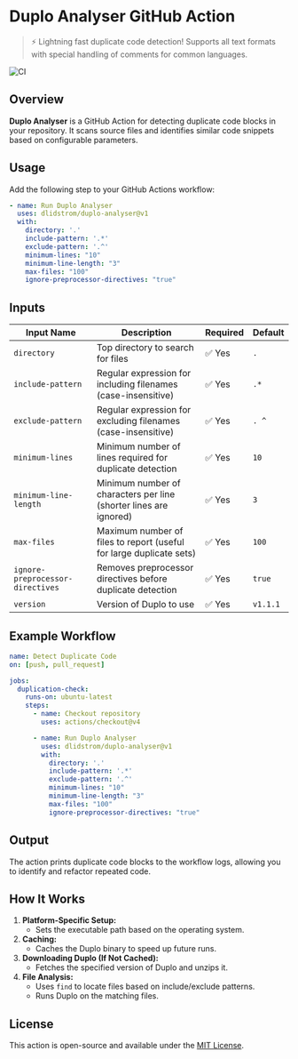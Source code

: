 # Duplo Analyser GitHub Action

> ⚡️ Lightning fast duplicate code detection! Supports all text formats with
> special handling of comments for common languages.

![CI](https://github.com/dlidstrom/duplo-action/workflows/test/badge.svg)

## Overview

**Duplo Analyser** is a GitHub Action for detecting duplicate code blocks in
your repository. It scans source files and identifies similar code snippets
based on configurable parameters.

## Usage

Add the following step to your GitHub Actions workflow:

```yaml
- name: Run Duplo Analyser
  uses: dlidstrom/duplo-analyser@v1
  with:
    directory: '.'
    include-pattern: '.*'
    exclude-pattern: '.^'
    minimum-lines: "10"
    minimum-line-length: "3"
    max-files: "100"
    ignore-preprocessor-directives: "true"
```

## Inputs

| Input Name | Description | Required | Default |
|------------|------------|----------|---------|
| `directory` | Top directory to search for files | ✅ Yes | `.` |
| `include-pattern` | Regular expression for including filenames (case-insensitive) | ✅ Yes | `.*` |
| `exclude-pattern` | Regular expression for excluding filenames (case-insensitive) | ✅ Yes | `. ^` |
| `minimum-lines` | Minimum number of lines required for duplicate detection | ✅ Yes | `10` |
| `minimum-line-length` | Minimum number of characters per line (shorter lines are ignored) | ✅ Yes | `3` |
| `max-files` | Maximum number of files to report (useful for large duplicate sets) | ✅ Yes | `100` |
| `ignore-preprocessor-directives` | Removes preprocessor directives before duplicate detection | ✅ Yes | `true` |
| `version` | Version of Duplo to use | ✅ Yes | `v1.1.1` |

## Example Workflow

```yaml
name: Detect Duplicate Code
on: [push, pull_request]

jobs:
  duplication-check:
    runs-on: ubuntu-latest
    steps:
      - name: Checkout repository
        uses: actions/checkout@v4

      - name: Run Duplo Analyser
        uses: dlidstrom/duplo-analyser@v1
        with:
          directory: '.'
          include-pattern: '.*'
          exclude-pattern: '.^'
          minimum-lines: "10"
          minimum-line-length: "3"
          max-files: "100"
          ignore-preprocessor-directives: "true"
```

## Output

The action prints duplicate code blocks to the workflow logs, allowing you to
identify and refactor repeated code.

## How It Works

1. **Platform-Specific Setup:**
   - Sets the executable path based on the operating system.
2. **Caching:**
   - Caches the Duplo binary to speed up future runs.
3. **Downloading Duplo (If Not Cached):**
   - Fetches the specified version of Duplo and unzips it.
4. **File Analysis:**
   - Uses `find` to locate files based on include/exclude patterns.
   - Runs Duplo on the matching files.

## License

This action is open-source and available under the [MIT License](LICENSE).
